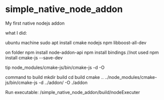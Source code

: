 # simple_native_node_addon
My first native nodejs addon

what I did:

ubuntu machine
sudo apt install cmake nodejs npm libboost-all-dev

on folder
npm install node-addon-api
npm install bindings //not used
npm install cmake-js --save-dev

tip node_modules/cmake-js/bin/cmake-js -d <folderWithCmake> -O <folderToBuild>

command to build
mkdir build
cd build
cmake ..
../node_modules/cmake-js/bin/cmake-js -d ../addon/ -O ./addon


Run executable:
<path>/simple_native_node_addon/build/nodeExecuter
